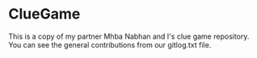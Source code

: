 # ClueGame
This is a copy of my partner Mhba Nabhan and I's clue game repository.  You can see the general contributions from our gitlog.txt file.
